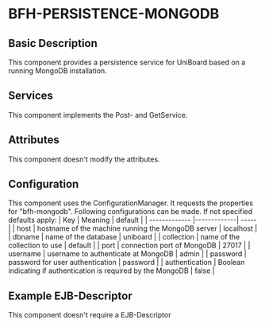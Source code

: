 # BFH-PERSISTENCE-MONGODB

## Basic Description

This component provides a persistence service for UniBoard based on a running MongoDB installation.


## Services

This component implements the Post- and GetService.

## Attributes

This component doesn't modify the attributes.

## Configuration

This component uses the ConfigurationManager. It requests the properties for "bfh-mongodb".
Following configurations can be made. If not specified defaults apply:
| Key      | Meaning        | default  |
| ------------- |-------------| -----|
| host | hostname of the machine running the MongoDB server | localhost |
| dbname | name of the database | uniboard |
| collection | name of the collection to use | default |
| port | connection port of MongoDB | 27017 |
| username | username to authenticate at MongoDB | admin |
| password | password for user authentication | password |
| authentication | Boolean indicating if authentication is required by the MongoDB | false |

## Example EJB-Descriptor

This component doesn't require a EJB-Descriptor